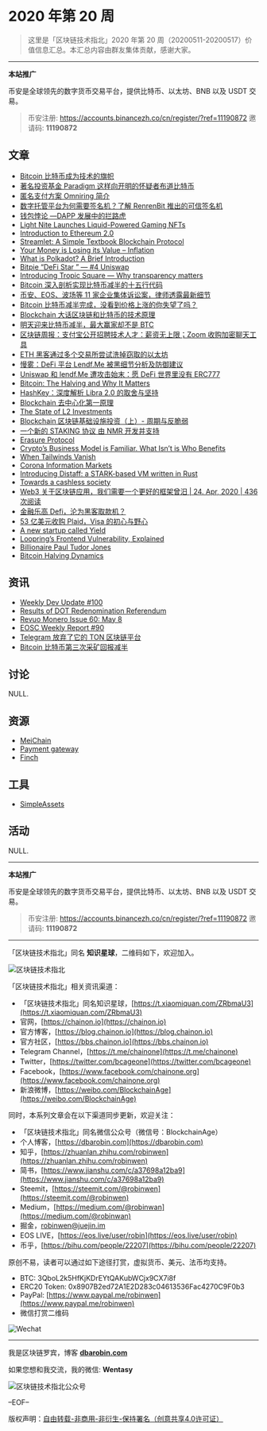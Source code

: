 # 2020 年第 20 周

> 这里是「区块链技术指北」2020 年第 20 周（20200511-20200517）价值信息汇总。本汇总内容由群友集体贡献，感谢大家。

***

**本站推广**

币安是全球领先的数字货币交易平台，提供比特币、以太坊、BNB 以及 USDT 交易。

> 币安注册: https://accounts.binancezh.co/cn/register/?ref=11190872
> 邀请码: **11190872**

## 文章

* [Bitcoin 比特币成为技术的旗帜](https://bbs.chainon.io/d/5684)
* [著名投资基金 Paradigm 这样向开明的怀疑者布道比特币](https://bbs.chainon.io/d/5685)
* [匿名支付方案 Omniring 简介](https://bbs.chainon.io/d/5686)
* [数字托管平台为何需要签名机？了解 RenrenBit 推出的可信签名机](https://bbs.chainon.io/d/5687)
* [钱包悖论 —DAPP 发展中的拦路虎](https://bbs.chainon.io/d/5688)
* [Light Nite Launches Liquid-Powered Gaming NFTs](https://bbs.chainon.io/d/5689)
* [Introduction to Ethereum 2.0](https://bbs.chainon.io/d/5690)
* [Streamlet: A Simple Textbook Blockchain Protocol](https://bbs.chainon.io/d/5691)
* [Your Money is Losing its Value – Inflation](https://bbs.chainon.io/d/5692)
* [What is Polkadot? A Brief Introduction](https://bbs.chainon.io/d/5695)
* [Bitpie “DeFi Star ” — #4 Uniswap](https://bbs.chainon.io/d/5697)
* [Introducing Tropic Square — Why transparency matters](https://bbs.chainon.io/d/5699)
* [Bitcoin 深入剖析实现比特币减半的十五行代码](https://bbs.chainon.io/d/5700)
* [币安、EOS、波场等 11 家企业集体诉讼案，律师透露最新细节](https://bbs.chainon.io/d/5701)
* [Bitcoin 比特币减半完成，没看到价格上涨的你失望了吗？](https://bbs.chainon.io/d/5702)
* [Blockchain 大话区块链和比特币的技术原理](https://bbs.chainon.io/d/5703)
* [明天迎来比特币减半，最大赢家却不是 BTC](https://bbs.chainon.io/d/5704)
* [区块链周报：支付宝公开招聘技术人才：薪资无上限；Zoom 收购加密聊天工具](https://bbs.chainon.io/d/5705)
* [ETH 黑客通过多个交易所尝试洗掉窃取的以太坊](https://bbs.chainon.io/d/5706)
* [慢雾：DeFi 平台 Lendf.Me 被黑细节分析及防御建议](https://bbs.chainon.io/d/5709)
* [Uniswap 和 lendf.Me 遭攻击始末：愿 DeFi 世界里没有 ERC777](https://bbs.chainon.io/d/5710)
* [Bitcoin: The Halving and Why It Matters](https://bbs.chainon.io/d/5711)
* [HashKey：深度解析 Libra 2.0 的取舍与坚持](https://bbs.chainon.io/d/5712)
* [Blockchain 去中心化第一原理](https://bbs.chainon.io/d/5713)
* [The State of L2 Investments](https://bbs.chainon.io/d/5714)
* [Blockchain 区块链基础设施投资（上）- 周期与反脆弱](https://bbs.chainon.io/d/5715)
* [一个新的 STAKING 协议 由 NMR 开发并支持](https://bbs.chainon.io/d/5716)
* [Erasure Protocol](https://bbs.chainon.io/d/5717)
* [Crypto’s Business Model is Familiar. What Isn’t is Who Benefits](https://bbs.chainon.io/d/5718)
* [When Tailwinds Vanish](https://bbs.chainon.io/d/5719)
* [Corona Information Markets](https://bbs.chainon.io/d/5720)
* [Introducing Distaff: a STARK-based VM written in Rust](https://bbs.chainon.io/d/5721)
* [Towards a cashless society](https://bbs.chainon.io/d/5722)
* [Web3 关于区块链应用，我们需要一个更好的框架曾汨   |   24. Apr, 2020   |   436 次阅读](https://bbs.chainon.io/d/5723)
* [金融乐高 Defi，沦为黑客取款机？](https://bbs.chainon.io/d/5724)
* [53 亿美元收购 Plaid，Visa 的初心与野心](https://bbs.chainon.io/d/5725)
* [A new startup called Yield](https://bbs.chainon.io/d/5726)
* [Loopring’s Frontend Vulnerability, Explained](https://bbs.chainon.io/d/5727)
* [Billionaire Paul Tudor Jones](https://bbs.chainon.io/d/5728)
* [Bitcoin Halving Dynamics](https://bbs.chainon.io/d/5729)

## 资讯

* [Weekly Dev Update #100](https://bbs.chainon.io/d/5693)
* [Results of DOT Redenomination Referendum](https://bbs.chainon.io/d/5694)
* [Revuo Monero Issue 60: May 8](https://bbs.chainon.io/d/5696)
* [EOSC Weekly Report #90](https://bbs.chainon.io/d/5698)
* [Telegram 放弃了它的 TON 区块链平台](https://bbs.chainon.io/d/5707)
* [Bitcoin 比特币第三次采矿回报减半](https://bbs.chainon.io/d/5708)

## 讨论

NULL.

## 资源

* [MeiChain](https://bbs.chainon.io/d/5730)
* [Payment gateway](https://bbs.chainon.io/d/5731)
* [Finch](https://bbs.chainon.io/d/5732)

## 工具

* [SimpleAssets](https://bbs.chainon.io/d/5733)

## 活动

NULL.

***

**本站推广**

币安是全球领先的数字货币交易平台，提供比特币、以太坊、BNB 以及 USDT 交易。

> 币安注册: https://accounts.binancezh.co/cn/register/?ref=11190872
> 邀请码: **11190872**

***

「区块链技术指北」同名 **知识星球**，二维码如下，欢迎加入。

![区块链技术指北](https://cdn.dbarobin.com/3YzonTR.png)

「区块链技术指北」相关资讯渠道：

* 「区块链技术指北」同名知识星球，[https://t.xiaomiquan.com/ZRbmaU3](https://t.xiaomiquan.com/ZRbmaU3)
* 官网，[https://chainon.io](https://chainon.io)
* 官方博客，[https://blog.chainon.io](https://blog.chainon.io)
* 官方社区，[https://bbs.chainon.io](https://bbs.chainon.io)
* Telegram Channel，[https://t.me/chainone](https://t.me/chainone)
* Twitter，[https://twitter.com/bcageone](https://twitter.com/bcageone)
* Facebook，[https://www.facebook.com/chainone.org](https://www.facebook.com/chainone.org)
* 新浪微博，[https://weibo.com/BlockchainAge](https://weibo.com/BlockchainAge)

同时，本系列文章会在以下渠道同步更新，欢迎关注：

* 「区块链技术指北」同名微信公众号（微信号：BlockchainAge）
* 个人博客，[https://dbarobin.com](https://dbarobin.com)
* 知乎，[https://zhuanlan.zhihu.com/robinwen](https://zhuanlan.zhihu.com/robinwen)
* 简书，[https://www.jianshu.com/c/a37698a12ba9](https://www.jianshu.com/c/a37698a12ba9)
* Steemit，[https://steemit.com/@robinwen](https://steemit.com/@robinwen)
* Medium，[https://medium.com/@robinwan](https://medium.com/@robinwan)
* 掘金，[robinwen@juejin.im](https://juejin.im/user/5673ccae60b2260ee435f89a/posts)
* EOS LIVE，[https://eos.live/user/robin](https://eos.live/user/robin)
* 币乎，[https://bihu.com/people/22207](https://bihu.com/people/22207)

原创不易，读者可以通过如下途径打赏，虚拟货币、美元、法币均支持。

* BTC: 3QboL2k5HfKjKDrEYtQAKubWCjx9CX7i8f
* ERC20 Token: 0x8907B2ed72A1E2D283c04613536Fac4270C9F0b3
* PayPal: [https://www.paypal.me/robinwen](https://www.paypal.me/robinwen)
* 微信打赏二维码

![Wechat](https://cdn.dbarobin.com/SzoNl5b.jpg)

***

我是区块链罗宾，博客 **[dbarobin.com](https://dbarobin.com/)**

如果您想和我交流，我的微信: **Wentasy**

![区块链技术指北公众号](https://cdn.dbarobin.com/w0wignb.png)

–EOF–

版权声明：[自由转载-非商用-非衍生-保持署名（创意共享4.0许可证）](http://creativecommons.org/licenses/by-nc-nd/4.0/deed.zh)